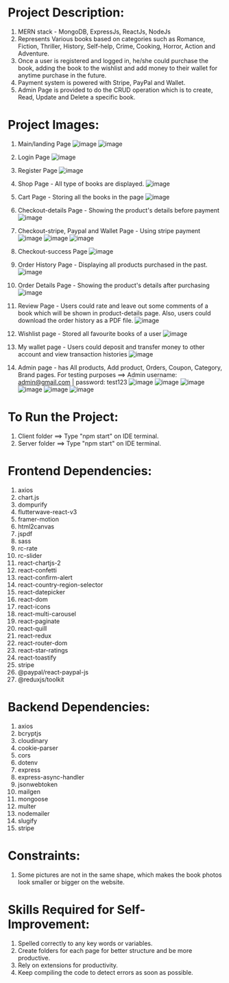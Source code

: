 #  Project Description:
   1) MERN stack - MongoDB, ExpressJs, ReactJs, NodeJs
   2) Represents Various books based on categories such as Romance, Fiction,
      Thriller, History, Self-help, Crime, Cooking, Horror, Action and Adventure.
   3) Once a user is registered and logged in, he/she could purchase the book, adding the book
      to the wishlist and add money to their wallet for anytime purchase in the future.
   4) Payment system is powered with Stripe, PayPal and Wallet.
   5) Admin Page is provided to do the CRUD operation which is to create, Read, Update
      and Delete a specific book. 

#  Project Images:
   1) Main/landing Page
      ![image](https://github.com/kevinandris/Bookstore_app/assets/102328858/4a83d725-d650-4057-b410-37074aa322bb)
      ![image](https://github.com/kevinandris/Bookstore_app/assets/102328858/579d255b-6bd2-4c44-a584-ecf356d5c0d6)

   2) Login Page
      ![image](https://github.com/kevinandris/Bookstore_app/assets/102328858/0a72f11d-6c9d-4f1a-b802-e14bc4e6e79e)

   3) Register Page
      ![image](https://github.com/kevinandris/Bookstore_app/assets/102328858/ebef138f-636c-4c5b-a37c-a0fed3dfc570)

   4) Shop Page - All type of books are displayed.
      ![image](https://github.com/kevinandris/Bookstore_app/assets/102328858/cf890083-6970-4726-a1ad-2e11e734adc6)

   5) Cart Page - Storing all the books in the page
      ![image](https://github.com/kevinandris/Bookstore_app/assets/102328858/76dd2c92-9125-419f-91a4-cad1da83c004)

   6) Checkout-details Page - Showing the product's details before payment
      ![image](https://github.com/kevinandris/Bookstore_app/assets/102328858/a7ebbedd-d3c8-474b-bbf3-9a5f9ddd3913)

   7) Checkout-stripe, Paypal and Wallet Page - Using stripe payment 
      ![image](https://github.com/kevinandris/Bookstore_app/assets/102328858/8845f035-3f8c-48e8-bec1-0aea8c801fb1)
      ![image](https://github.com/kevinandris/Bookstore_app/assets/102328858/20dddc6b-fca8-47a4-96b8-86014a55306b)
      ![image](https://github.com/kevinandris/Bookstore_app/assets/102328858/07d3f4ae-87ab-4f79-8285-8569c1cc7379)

   9) Checkout-success Page
      ![image](https://github.com/kevinandris/Bookstore_app/assets/102328858/8c7e6c53-03e7-4e39-bbf3-0da7c8920ec3)

   10) Order History Page - Displaying all products purchased in the past.
       ![image](https://github.com/kevinandris/Bookstore_app/assets/102328858/7c83e09e-53b0-4d14-b1a8-0de495b8ee02)

   11) Order Details Page - Showing the product's details after purchasing
       ![image](https://github.com/kevinandris/Bookstore_app/assets/102328858/5f8052bf-c171-4897-b001-6cc1a1f3afbd)

   12) Review Page - Users could rate and leave out some comments of a book which will be shown in product-details page.
       Also, users could download the order history as a PDF file.
       ![image](https://github.com/kevinandris/Bookstore_app/assets/102328858/bf917763-2789-454b-b3d3-a76402a7a9f2)

   13) Wishlist page - Stored all favourite books of a user
       ![image](https://github.com/kevinandris/Bookstore_app/assets/102328858/bc0aa489-2ebf-48dc-bc27-33d34fd65f88)

   14) My wallet page - Users could deposit and transfer money to other account and view transaction histories
       ![image](https://github.com/kevinandris/Bookstore_app/assets/102328858/fa766577-5fce-4533-8901-b437780378b3)

   15) Admin page - has All products, Add product, Orders, Coupon, Category, Brand pages.
       For testing purposes ==> Admin username: admin@gmail.com | password: test123
       ![image](https://github.com/kevinandris/Bookstore_app/assets/102328858/1b629e5f-0b21-465a-9ad0-99386b4950bf)
       ![image](https://github.com/kevinandris/Bookstore_app/assets/102328858/1ad12638-1c70-4126-a23c-6104e2c347db)
       ![image](https://github.com/kevinandris/Bookstore_app/assets/102328858/6b8e8b0f-a95c-4335-9fe8-c9beff9da52e)
       ![image](https://github.com/kevinandris/Bookstore_app/assets/102328858/7843e296-8e8f-4220-b54b-b57222e59f55)
       ![image](https://github.com/kevinandris/Bookstore_app/assets/102328858/66398381-d3a9-4f14-bac7-43fce334b790)
       ![image](https://github.com/kevinandris/Bookstore_app/assets/102328858/2f241bbe-8dce-487c-8b4d-7014689b49b9)

#  To Run the Project:
   1) Client folder ==> Type "npm  start" on IDE terminal.
   2) Server folder ==> Type "npm  start" on IDE terminal. 

#  Frontend Dependencies:
   1) axios
   2) chart.js
   3) dompurify
   4) flutterwave-react-v3
   5) framer-motion
   6) html2canvas
   7) jspdf
   8) sass
   9) rc-rate
   10) rc-slider
   11) react-chartjs-2
   12) react-confetti
   13) react-confirm-alert
   14) react-country-region-selector
   15) react-datepicker
   16) react-dom
   17) react-icons
   18) react-multi-carousel
   19) react-paginate
   20) react-quill
   21) react-redux
   22) react-router-dom
   23) react-star-ratings
   24) react-toastify
   25) stripe
   26) @paypal/react-paypal-js
   27) @reduxjs/toolkit

#  Backend Dependencies:
   1) axios
   2) bcryptjs
   3) cloudinary
   4) cookie-parser
   5) cors
   6) dotenv
   7) express
   8) express-async-handler
   9) jsonwebtoken
   10) mailgen
   11) mongoose
   12) multer
   13) nodemailer
   14) slugify
   15) stripe

#  Constraints:
   1) Some pictures are not in the same shape, which makes the book photos
      look smaller or bigger on the website.

#  Skills Required for Self-Improvement:
   1) Spelled correctly to any key words or variables.
   2) Create folders for each page for better structure and be more productive.
   3) Rely on extensions for productivity.
   4) Keep compiling the code to detect errors as soon as possible.
